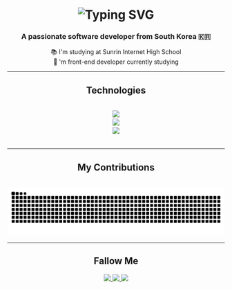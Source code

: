 <h1 align="center">
    <img src="https://readme-typing-svg.herokuapp.com?font=Fira+Code&pause=1000&size=35&center=true&vCenter=true&duration=4000&width=500&height=70&color=009900&width=435&lines=Hi!+👋;+I'm+shinleehyeon" alt="Typing SVG" />

    
</h1>
<h3 align="center">A passionate software developer from South Korea 🇰🇷
</h3>
<div align="center">
 
 📚 I'm studying at Sunrin Internet High School
<br/>
 💬 'm front-end developer currently studying
<br/>

<hr/>
 
<h2 align="center">Technologies</h2>
<br/>
<div align="center">
    <img src="https://skillicons.dev/icons?i=react,nextjs,typescript,javascript,vite,tailwind" /><br>
    <img src="https://skillicons.dev/icons?i=nodejs,python,firebase,c,java,mysql,docker" /><br>
    <img src="https://skillicons.dev/icons?i=github,git,figma" /><br>
</div>
<br/>
<hr/>
<div align="center">
  <h2>My Contributions</h2>
  <br>
  <img alt="snake eating my contributions" src="https://github.com/shinleehyeon/shinleehyeon/blob/output/github-snake-dark.svg" />
  
</div>
<hr/>

<h2 align="center">Fallow Me</h2>
 
<div align="center"> 
  <a href="shinlee7878@gmail.com">
    <img src="https://img.shields.io/badge/Gmail-333333?style=for-the-badge&logo=gmail&logoColor=red" />
  </a>
  <a href="https://www.instagram.com/hyun._.s08/" target="_blank">
    <img src="https://img.shields.io/badge/Instagram-E4405F?style=for-the-badge&logo=instagram&logoColor=white" target="_blank" />
  </a>
  <a href="https://www.2hyundev.com/" target="_blank">
    <img src="https://img.shields.io/badge/Portfolio-4353FF?style=for-the-badge&logo=safari&logoColor=white" />
  </a>
</div>
